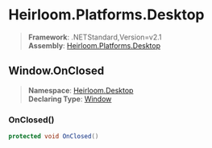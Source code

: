 # Heirloom.Platforms.Desktop

> **Framework**: .NETStandard,Version=v2.1  
> **Assembly**: [Heirloom.Platforms.Desktop][0]  

## Window.OnClosed

> **Namespace**: [Heirloom.Desktop][0]  
> **Declaring Type**: [Window][1]  

### OnClosed()

```cs
protected void OnClosed()
```

[0]: ../../../Heirloom.Platforms.Desktop.md
[1]: ../Window.md
